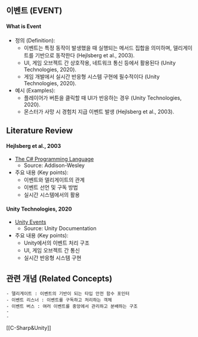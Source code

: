 
## 이벤트 (EVENT)

#### What is Event

- 정의 (Definition):
	- 이벤트는 특정 동작이 발생했을 때 실행되는 메서드 집합을 의미하며, 델리게이트를 기반으로 동작한다 (Hejlsberg et al., 2003).
	- UI, 게임 오브젝트 간 상호작용, 네트워크 통신 등에서 활용된다 (Unity Technologies, 2020).
	- 게임 개발에서 실시간 반응형 시스템 구현에 필수적이다 (Unity Technologies, 2020).
- 예시 (Examples):
	- 플레이어가 버튼을 클릭할 때 UI가 반응하는 경우 (Unity Technologies, 2020).
	- 몬스터가 사망 시 경험치 지급 이벤트 발생 (Hejlsberg et al., 2003).

## Literature Review

#### Hejlsberg et al., 2003
- [The C# Programming Language](https://doi.org/10.5555/861282)
	- Source: Addison-Wesley
- 주요 내용 (Key points):
	- 이벤트와 델리게이트의 관계
	- 이벤트 선언 및 구독 방법
	- 실시간 시스템에서의 활용

#### Unity Technologies, 2020
- [Unity Events](https://docs.unity3d.com/kr/2020.3/Manual/UnityEvents.html)
	- Source: Unity Documentation
- 주요 내용 (Key points):
	- Unity에서의 이벤트 처리 구조
	- UI, 게임 오브젝트 간 통신
	- 실시간 반응형 시스템 구현

## 관련 개념 (Related Concepts)

	- 델리게이트 : 이벤트의 기반이 되는 타입 안전 함수 포인터
	- 이벤트 리스너 : 이벤트를 구독하고 처리하는 객체
	- 이벤트 버스 : 여러 이벤트를 중앙에서 관리하고 분배하는 구조
	- 
	- 
[[C-Sharp&Unity]]